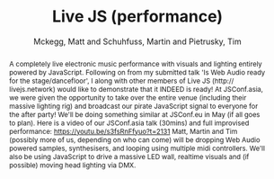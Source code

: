 --- 
title: "Live JS (performance)" 
abstract: "A completely live electronic music performance with visuals and lighting entirely powered by JavaScript. Following on from my submitted talk 'Is Web Audio ready for the stage/dancefloor', I along with other members of Live JS (http:// livejs.network) would like to demonstrate that it INDEED is ready! At JSConf.asia, we were given the opportunity to take over the entire venue (including their massive lighting rig) and broadcast our pirate JavaScript signal to everyone for the after party! We'll be doing something similar at JSConf.eu in May (if all goes to plan). Here is a video of our JSConf.asia talk (30mins) and full improvised performance: https://youtu.be/s3fsRnFfyuo?t=2131 Matt, Martin and Tim (possibly more of us, depending on who can come) will be dropping Web Audio powered samples, synthesisers, and looping using multiple midi controllers. We'll also be using JavaScript to drive a massive LED wall, realtime visuals and (if possible) moving head lighting via DMX." 
address: "London" 
author: "Mckegg, Matt and Schuhfuss, Martin and Pietrusky, Tim"
webAuthor: "Matt Mckegg, Martin Schuhfuss, Tim Pietrusky" 
booktitle: "Proceedings of the International Web Audio Conference" 
editor: "Thalmann, Florian and Ewert, Sebastian" 
month: "Proceedings of the International Web Audio Conference"
pages: "" 
publisher: "Queen Mary University of London" 
series: "WAC '17"
type: "Performance"  
year: "2017" 
id: "2017_EA_31" 
tags: year2017
media: none 
pdflink: /_data/papers/pdf/2017/2017_31.pdf
ISSN: 2663-5844
---